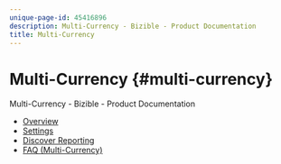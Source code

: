 ```yaml
---
unique-page-id: 45416896
description: Multi-Currency - Bizible - Product Documentation
title: Multi-Currency
---
```


# Multi-Currency {#multi-currency}

Multi-Currency - Bizible - Product Documentation

* [Overview](multi-currency/overview.md)
* [Settings](multi-currency/settings.md)
* [Discover Reporting](multi-currency/discover-reporting.md)
* [FAQ (Multi-Currency)](multi-currency/faq-multi-currency.md)

